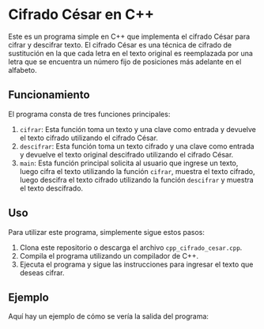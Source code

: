 # Cifrado César en C++

Este es un programa simple en C++ que implementa el cifrado César para cifrar y descifrar texto. El cifrado César es una técnica de cifrado de sustitución en la que cada letra en el texto original es reemplazada por una letra que se encuentra un número fijo de posiciones más adelante en el alfabeto.

## Funcionamiento

El programa consta de tres funciones principales:

1. `cifrar`: Esta función toma un texto y una clave como entrada y devuelve el texto cifrado utilizando el cifrado César.
2. `descifrar`: Esta función toma un texto cifrado y una clave como entrada y devuelve el texto original descifrado utilizando el cifrado César.
3. `main`: Esta función principal solicita al usuario que ingrese un texto, luego cifra el texto utilizando la función `cifrar`, muestra el texto cifrado, luego descifra el texto cifrado utilizando la función `descifrar` y muestra el texto descifrado.

## Uso

Para utilizar este programa, simplemente sigue estos pasos:

1. Clona este repositorio o descarga el archivo `cpp_cifrado_cesar.cpp`.
2. Compila el programa utilizando un compilador de C++.
3. Ejecuta el programa y sigue las instrucciones para ingresar el texto que deseas cifrar.

## Ejemplo

Aquí hay un ejemplo de cómo se vería la salida del programa:

